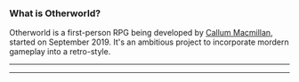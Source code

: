 
### What is Otherworld?

Otherworld is a first-person RPG being developed by [Callum Macmillan](https://github.com/cimacmillan), started on September 2019. It's an ambitious project to incorporate mordern gameplay into a retro-style.

----
----


